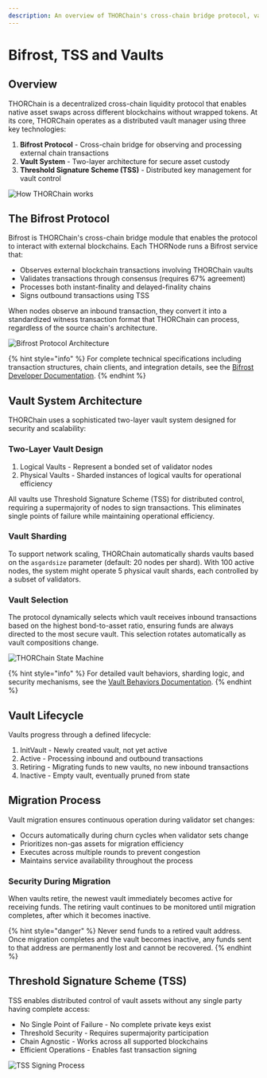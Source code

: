 ```yaml
---
description: An overview of THORChain's cross-chain bridge protocol, vault system, and threshold signature scheme.
---
```


# Bifrost, TSS and Vaults

## Overview

THORChain is a decentralized cross-chain liquidity protocol that enables native asset swaps across different blockchains without wrapped tokens. At its core, THORChain operates as a distributed vault manager using three key technologies:

1. **Bifrost Protocol** - Cross-chain bridge for observing and processing external chain transactions
2. **Vault System** - Two-layer architecture for secure asset custody
3. **Threshold Signature Scheme (TSS)** - Distributed key management for vault control

![How THORChain works](<../.gitbook/assets/image (4) (1).png>)

## The Bifrost Protocol

Bifrost is THORChain's cross-chain bridge module that enables the protocol to interact with external blockchains. Each THORNode runs a Bifrost service that:

- Observes external blockchain transactions involving THORChain vaults
- Validates transactions through consensus (requires 67% agreement)
- Processes both instant-finality and delayed-finality chains
- Signs outbound transactions using TSS

When nodes observe an inbound transaction, they convert it into a standardized witness transaction format that THORChain can process, regardless of the source chain's architecture.

![Bifrost Protocol Architecture](<../.gitbook/assets/image (6) (1) (1).png>)

{% hint style="info" %}
For complete technical specifications including transaction structures, chain clients, and integration details, see the [Bifrost Developer Documentation](https://dev.thorchain.org/bifrost/how-bifrost-works.html).
{% endhint %}

## Vault System Architecture

THORChain uses a sophisticated two-layer vault system designed for security and scalability:

### Two-Layer Vault Design

1. Logical Vaults - Represent a bonded set of validator nodes
2. Physical Vaults - Sharded instances of logical vaults for operational efficiency

All vaults use Threshold Signature Scheme (TSS) for distributed control, requiring a supermajority of nodes to sign transactions. This eliminates single points of failure while maintaining operational efficiency.

### Vault Sharding

To support network scaling, THORChain automatically shards vaults based on the `asgardsize` parameter (default: 20 nodes per shard). With 100 active nodes, the system might operate 5 physical vault shards, each controlled by a subset of validators.

### Vault Selection

The protocol dynamically selects which vault receives inbound transactions based on the highest bond-to-asset ratio, ensuring funds are always directed to the most secure vault. This selection rotates automatically as vault compositions change.

![THORChain State Machine](<../.gitbook/assets/image (16) (1).png>)

{% hint style="info" %}
For detailed vault behaviors, sharding logic, and security mechanisms, see the [Vault Behaviors Documentation](https://dev.thorchain.org/bifrost/vault-behaviors.html).
{% endhint %}

## Vault Lifecycle

Vaults progress through a defined lifecycle:

1. InitVault - Newly created vault, not yet active
2. Active - Processing inbound and outbound transactions
3. Retiring - Migrating funds to new vaults, no new inbound transactions
4. Inactive - Empty vault, eventually pruned from state

## Migration Process

Vault migration ensures continuous operation during validator set changes:

- Occurs automatically during churn cycles when validator sets change
- Prioritizes non-gas assets for migration efficiency
- Executes across multiple rounds to prevent congestion
- Maintains service availability throughout the process

### Security During Migration

When vaults retire, the newest vault immediately becomes active for receiving funds. The retiring vault continues to be monitored until migration completes, after which it becomes inactive.

{% hint style="danger" %}
Never send funds to a retired vault address. Once migration completes and the vault becomes inactive, any funds sent to that address are permanently lost and cannot be recovered.
{% endhint %}

## Threshold Signature Scheme (TSS)

TSS enables distributed control of vault assets without any single party having complete access:

- No Single Point of Failure - No complete private keys exist
- Threshold Security - Requires supermajority participation
- Chain Agnostic - Works across all supported blockchains
- Efficient Operations - Enables fast transaction signing

![TSS Signing Process](<../.gitbook/assets/image (10) (1).png>)
